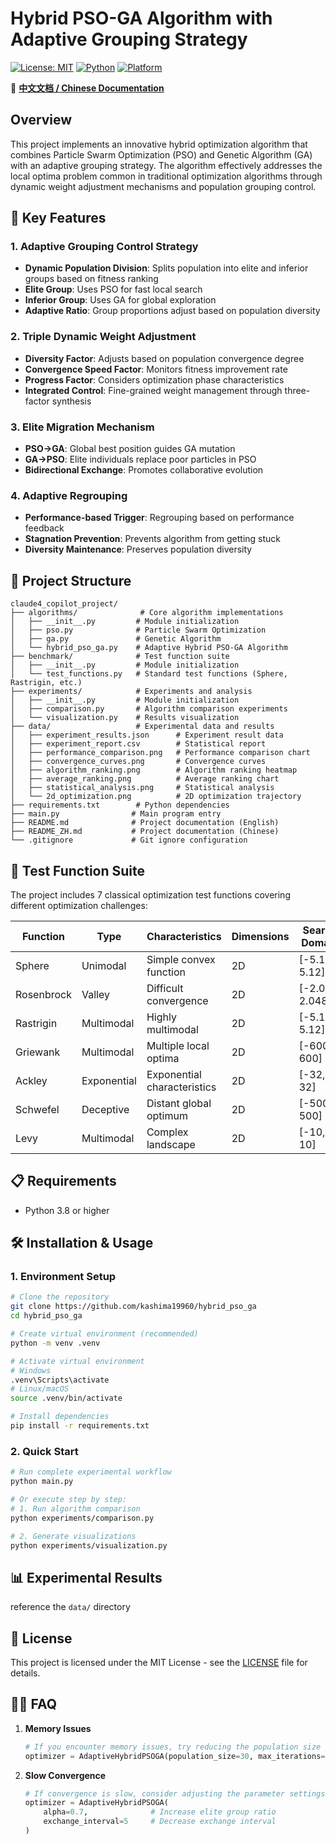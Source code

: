 # Hybrid PSO-GA Algorithm with Adaptive Grouping Strategy

[![License: MIT](https://img.shields.io/badge/License-MIT-yellow.svg)](https://opensource.org/licenses/MIT)
[![Python](https://img.shields.io/badge/Python-3.8%2B-blue.svg)](https://www.python.org/downloads/)
[![Platform](https://img.shields.io/badge/Platform-Windows%20%7C%20Linux%20%7C%20macOS-lightgrey.svg)](https://github.com/kashima19960/hybrid_pso_ga)

📖 **[中文文档 / Chinese Documentation](README_ZH.md)**

## Overview

This project implements an innovative hybrid optimization algorithm that combines Particle Swarm Optimization (PSO) and Genetic Algorithm (GA) with an adaptive grouping strategy. The algorithm effectively addresses the local optima problem common in traditional optimization algorithms through dynamic weight adjustment mechanisms and population grouping control.

## 🚀 Key Features

### 1. Adaptive Grouping Control Strategy
- **Dynamic Population Division**: Splits population into elite and inferior groups based on fitness ranking
- **Elite Group**: Uses PSO for fast local search
- **Inferior Group**: Uses GA for global exploration
- **Adaptive Ratio**: Group proportions adjust based on population diversity

### 2. Triple Dynamic Weight Adjustment
- **Diversity Factor**: Adjusts based on population convergence degree
- **Convergence Speed Factor**: Monitors fitness improvement rate
- **Progress Factor**: Considers optimization phase characteristics
- **Integrated Control**: Fine-grained weight management through three-factor synthesis

### 3. Elite Migration Mechanism
- **PSO→GA**: Global best position guides GA mutation
- **GA→PSO**: Elite individuals replace poor particles in PSO
- **Bidirectional Exchange**: Promotes collaborative evolution

### 4. Adaptive Regrouping
- **Performance-based Trigger**: Regrouping based on performance feedback
- **Stagnation Prevention**: Prevents algorithm from getting stuck
- **Diversity Maintenance**: Preserves population diversity

## 📁 Project Structure

```
claude4_copilot_project/
├── algorithms/              # Core algorithm implementations
│   ├── __init__.py         # Module initialization
│   ├── pso.py              # Particle Swarm Optimization
│   ├── ga.py               # Genetic Algorithm
│   └── hybrid_pso_ga.py    # Adaptive Hybrid PSO-GA Algorithm
├── benchmark/              # Test function suite
│   ├── __init__.py         # Module initialization  
│   └── test_functions.py   # Standard test functions (Sphere, Rastrigin, etc.)
├── experiments/            # Experiments and analysis
│   ├── __init__.py         # Module initialization
│   ├── comparison.py       # Algorithm comparison experiments
│   └── visualization.py    # Results visualization
├── data/                   # Experimental data and results
│   ├── experiment_results.json      # Experiment result data
│   ├── experiment_report.csv        # Statistical report
│   ├── performance_comparison.png   # Performance comparison chart
│   ├── convergence_curves.png       # Convergence curves
│   ├── algorithm_ranking.png        # Algorithm ranking heatmap
│   ├── average_ranking.png          # Average ranking chart
│   ├── statistical_analysis.png     # Statistical analysis
│   └── 2d_optimization.png          # 2D optimization trajectory
├── requirements.txt        # Python dependencies
├── main.py                # Main program entry
├── README.md              # Project documentation (English)
├── README_ZH.md           # Project documentation (Chinese)
└── .gitignore             # Git ignore configuration
```

## 🧪 Test Function Suite

The project includes 7 classical optimization test functions covering different optimization challenges:

| Function | Type | Characteristics | Dimensions | Search Domain |
|----------|------|----------------|------------|---------------|
| Sphere | Unimodal | Simple convex function | 2D | [-5.12, 5.12] |
| Rosenbrock | Valley | Difficult convergence | 2D | [-2.048, 2.048] |
| Rastrigin | Multimodal | Highly multimodal | 2D | [-5.12, 5.12] |
| Griewank | Multimodal | Multiple local optima | 2D | [-600, 600] |
| Ackley | Exponential | Exponential characteristics | 2D | [-32, 32] |
| Schwefel | Deceptive | Distant global optimum | 2D | [-500, 500] |
| Levy | Multimodal | Complex landscape | 2D | [-10, 10] |

## 📋 Requirements

- Python 3.8 or higher

## 🛠️ Installation & Usage

### 1. Environment Setup

```bash
# Clone the repository
git clone https://github.com/kashima19960/hybrid_pso_ga
cd hybrid_pso_ga

# Create virtual environment (recommended)
python -m venv .venv

# Activate virtual environment
# Windows
.venv\Scripts\activate
# Linux/macOS
source .venv/bin/activate

# Install dependencies
pip install -r requirements.txt
```

### 2. Quick Start

```bash
# Run complete experimental workflow
python main.py

# Or execute step by step:
# 1. Run algorithm comparison
python experiments/comparison.py

# 2. Generate visualizations
python experiments/visualization.py
```

## 📊 Experimental Results
reference the `data/` directory

## 📄 License

This project is licensed under the MIT License - see the [LICENSE](LICENSE) file for details.

## 🙋‍♂️ FAQ
1. **Memory Issues**
   ```python
   # If you encounter memory issues, try reducing the population size or the number of iterations
   optimizer = AdaptiveHybridPSOGA(population_size=30, max_iterations=100)
   ```
2. **Slow Convergence**
   ```python
   # If convergence is slow, consider adjusting the parameter settings
   optimizer = AdaptiveHybridPSOGA(
       alpha=0.7,              # Increase elite group ratio
       exchange_interval=5     # Decrease exchange interval
   )
   ```
